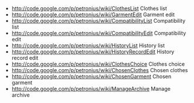 <ul>
<li>
<a href='http://code.google.com/p/petronius/wiki/ClothesList'>http://code.google.com/p/petronius/wiki/ClothesList</a> Clothes list<br>
</li>
<li>
<a href='http://code.google.com/p/petronius/wiki/GarmentEdit'>http://code.google.com/p/petronius/wiki/GarmentEdit</a> Garment edit<br>
</li>
<li>
<a href='http://code.google.com/p/petronius/wiki/CompatibilityList'>http://code.google.com/p/petronius/wiki/CompatibilityList</a> Compatibility list<br>
</li>
<li>
<a href='http://code.google.com/p/petronius/wiki/CompatibilityEdit'>http://code.google.com/p/petronius/wiki/CompatibilityEdit</a> Compatibility edit<br>
</li>
<li>
<a href='http://code.google.com/p/petronius/wiki/HistoryList'>http://code.google.com/p/petronius/wiki/HistoryList</a> History list<br>
</li>
<li>
<a href='http://code.google.com/p/petronius/wiki/HistoryRecordEdit'>http://code.google.com/p/petronius/wiki/HistoryRecordEdit</a> History record edit<br>
</li>
<li>
<a href='http://code.google.com/p/petronius/wiki/ClothesChoice'>http://code.google.com/p/petronius/wiki/ClothesChoice</a> Clothes choice<br>
</li>
<li>
<a href='http://code.google.com/p/petronius/wiki/ChosenClothes'>http://code.google.com/p/petronius/wiki/ChosenClothes</a> Chosen clothes<br>
</li>
<li>
<a href='http://code.google.com/p/petronius/wiki/ChosenGarment'>http://code.google.com/p/petronius/wiki/ChosenGarment</a> Chosen garment<br>
</li>
<li>
<a href='http://code.google.com/p/petronius/wiki/ManageArchive'>http://code.google.com/p/petronius/wiki/ManageArchive</a> Manage archive<br>
</li>
</ul>